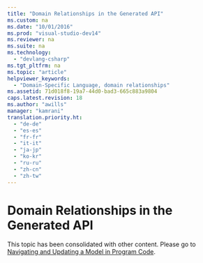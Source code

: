 ```yaml
---
title: "Domain Relationships in the Generated API"
ms.custom: na
ms.date: "10/01/2016"
ms.prod: "visual-studio-dev14"
ms.reviewer: na
ms.suite: na
ms.technology: 
  - "devlang-csharp"
ms.tgt_pltfrm: na
ms.topic: "article"
helpviewer_keywords: 
  - "Domain-Specific Language, domain relationships"
ms.assetid: 71d018f8-19a7-44d0-bad3-665c883a9804
caps.latest.revision: 18
ms.author: "awills"
manager: "kamrani"
translation.priority.ht: 
  - "de-de"
  - "es-es"
  - "fr-fr"
  - "it-it"
  - "ja-jp"
  - "ko-kr"
  - "ru-ru"
  - "zh-cn"
  - "zh-tw"
---
```

# Domain Relationships in the Generated API
This topic has been consolidated with other content. Please go to [Navigating and Updating a Model in Program Code](../VS_IDE/navigating-and-updating-a-model-in-program-code.md).